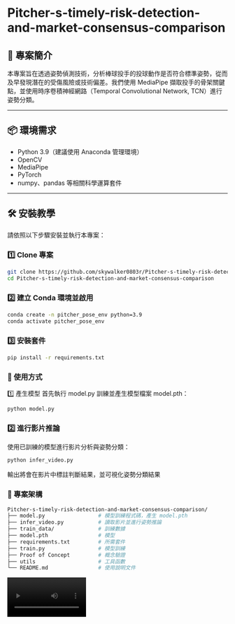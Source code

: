 # Pitcher-s-timely-risk-detection-and-market-consensus-comparison

## 🧠 專案簡介

本專案旨在透過姿勢偵測技術，分析棒球投手的投球動作是否符合標準姿勢，從而及早發現潛在的受傷風險或技術偏差。我們使用 MediaPipe 擷取投手的骨架關鍵點，並使用時序卷積神經網路（Temporal Convolutional Network, TCN）進行姿勢分類。

---

## 📦 環境需求

- Python 3.9（建議使用 Anaconda 管理環境）
- OpenCV
- MediaPipe
- PyTorch
- numpy、pandas 等相關科學運算套件

---

## 🛠️ 安裝教學

請依照以下步驟安裝並執行本專案：

### 1️⃣ Clone 專案

```bash
git clone https://github.com/skywalker0803r/Pitcher-s-timely-risk-detection-and-market-consensus-comparison.git
cd Pitcher-s-timely-risk-detection-and-market-consensus-comparison
```
### 2️⃣ 建立 Conda 環境並啟用
```bash
conda create -n pitcher_pose_env python=3.9
conda activate pitcher_pose_env
```
### 3️⃣ 安裝套件
```bash
pip install -r requirements.txt
```
### 🚀 使用方式
1️⃣ 產生模型
首先執行 model.py 訓練並產生模型檔案 model.pth：
```bash
python model.py
```
### 2️⃣ 進行影片推論
使用已訓練的模型進行影片分析與姿勢分類：
```bash
python infer_video.py
```
輸出將會在影片中標註判斷結果，並可視化姿勢分類結果
### 📁 專案架構
```bash
Pitcher-s-timely-risk-detection-and-market-consensus-comparison/
├── model.py                 # 模型訓練程式碼，產生 model.pth
├── infer_video.py           # 讀取影片並進行姿勢推論
├── train_data/              # 訓練數據
├── model.pth                # 模型
├── requirements.txt         # 所需套件
├── train.py                 # 模型訓練
├── Proof of Concept         # 概念驗證
├── utils                    # 工具函數
└── README.md                # 使用說明文件
```

<video src='https://github.com/skywalker0803r/Pitcher-s-timely-risk-detection-and-market-consensus-comparison/blob/main/output_with_pose_and_label.mp4' width=180/>
